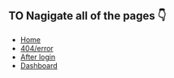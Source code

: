 ## TO Nagigate all of the pages :point_down:

- [Home](https://mamun-ethan.github.io/E-learning-platform-template/index.html)
- [404/error](https://mamun-ethan.github.io/E-learning-platform-template/404.html)
- [After login](https://mamun-ethan.github.io/E-learning-platform-template/login.html)
- [Dashboard](https://mamun-ethan.github.io/E-learning-platform-template/dashboard.html)

